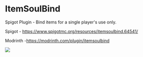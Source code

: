 # ItemSoulBind
Spigot Plugin - Bind items for a single player's use only.

Spigot - https://www.spigotmc.org/resources/itemsoulbind.64541/

Modrinth -https://modrinth.com/plugin/itemsoulbind

![](https://bstats.org/signatures/bukkit/itemsoulbind.svg)
